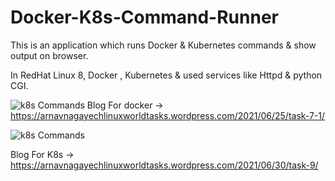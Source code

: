 # Docker-K8s-Command-Runner

This is an application which runs Docker & Kubernetes commands & show output on browser.

In RedHat Linux 8, Docker , Kubernetes & used services like Httpd & python CGI.

![k8s Commands](https://arnavnagayechlinuxworldtasks.files.wordpress.com/2021/06/screenshot-299.png?w=1024)
Blog For docker -> https://arnavnagayechlinuxworldtasks.wordpress.com/2021/06/25/task-7-1/



![k8s Commands](https://arnavnagayechlinuxworldtasks.files.wordpress.com/2021/07/screenshot-339.png?w=1024)

Blog For K8s -> https://arnavnagayechlinuxworldtasks.wordpress.com/2021/06/30/task-9/
